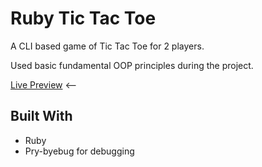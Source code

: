 # Ruby Tic Tac Toe
A CLI based game of Tic Tac Toe for 2 players.

Used basic fundamental OOP principles during the project.

[Live Preview](https://replit.com/@NotAtec/Tic-Tac-Toe) <--

## Built With
- Ruby
- Pry-byebug for debugging